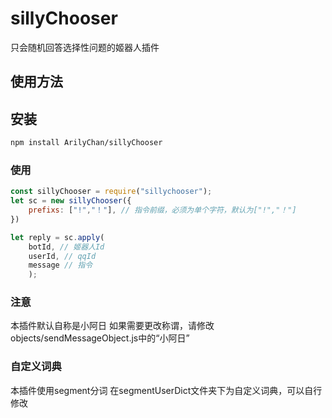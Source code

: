 # sillyChooser
只会随机回答选择性问题的姬器人插件

## 使用方法
## 安装
```sh
npm install ArilyChan/sillyChooser
```

### 使用
```javascript
const sillyChooser = require("sillychooser");
let sc = new sillyChooser({
    prefixs: ["!","！"], // 指令前缀，必须为单个字符，默认为["!","！"]
})

let reply = sc.apply(
    botId, // 姬器人Id
    userId, // qqId
    message // 指令
    );
```

### 注意
本插件默认自称是小阿日
如果需要更改称谓，请修改objects/sendMessageObject.js中的“小阿日”

### 自定义词典
本插件使用segment分词
在segmentUserDict文件夹下为自定义词典，可以自行修改
